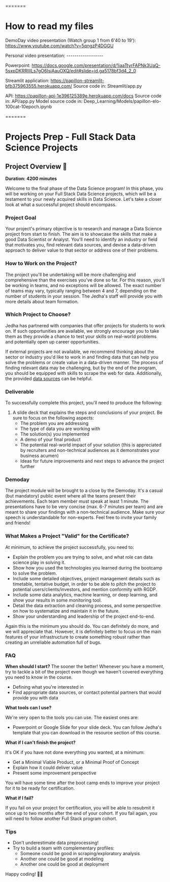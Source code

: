 =======

# How to read my files

DemoDay video presentation (Watch group 1 from 6'40 to 19'):
https://www.youtube.com/watch?v=5qngzP4DGGU

Personal video presentation:
-*-*-*-*-*-*-*--*-*-*-*-*-*-*-*-*-

Powerpoint:
https://docs.google.com/presentation/d/1iaaTtyrFAPNk3UaQ-5sxpDKRRIIILs7gO6IsiAauOXQ/edit#slide=id.ga5178bf3d4_2_0

Streamlit application:
https://papillon-streamlit-bfb375963555.herokuapp.com/
Source code in: Streamlit/app.py

API:
https://papillon-api-1e396125389e.herokuapp.com/docs
Source code in: API/app.py
Model source code in: Deep_Learning/Models/papillon-elo-100cat-10epoch.ipynb

=======


# Projects Prep - Full Stack Data Science Projects


## Project Overview 🦁

**Duration: 4200 minutes**

Welcome to the final phase of the Data Science program! In this phase, you will be working on your Full Stack Data Science projects, which will be a testament to your newly acquired skills in Data Science. Let's take a closer look at what a successful project should encompass.

### Project Goal

Your project's primary objective is to research and manage a Data Science project from start to finish. The aim is to showcase the skills that make a good Data Scientist or Analyst. You'll need to identify an industry or field that motivates you, find relevant data sources, and devise a data-driven approach to deliver value to that sector or address one of their problems.

### How to Work on the Project?

The project you'll be undertaking will be more challenging and comprehensive than the exercises you've done so far. For this reason, you'll be working in teams, and no exceptions will be allowed. The exact number of teams may vary, typically ranging between 4 and 7, depending on the number of students in your session. The Jedha's staff will provide you with more details about team formation.

### Which Project to Choose?

Jedha has partnered with companies that offer projects for students to work on. If such opportunities are available, we strongly encourage you to take them as they provide a chance to test your skills on real-world problems and potentially open up career opportunities.

If external projects are not available, we recommend thinking about the sector or industry you'd like to work in and finding data that can help you solve the problems or create value in a data-driven manner. The process of finding relevant data may be challenging, but by the end of the program, you should be equipped with skills to scrape the web for data. Additionally, the provided [data sources](where_to_get_data.md) can be helpful.

### Deliverable

To successfully complete this project, you'll need to produce the following:

1. A slide deck that explains the steps and conclusions of your project. Be sure to focus on the following aspects:
   - The problem you are addressing
   - The type of data you are working with
   - The solution(s) you implemented
   - A demo of your final product
   - The potential real-world impact of your solution (this is appreciated by recruiters and non-technical audiences as it demonstrates your business acumen)
   - Ideas for future improvements and next steps to advance the project further

### Demoday

The project module will be brought to a close by the Demoday. It's a casual (but mandatory) public event where all the teams present their achievements. Each team member must speak at least 1 minute. The presentations have to be very concise (max. 6-7 minutes per team) and are meant to share your findings with a non-technical audience. Make sure your speech is understandable for non-experts. Feel free to invite your family and friends!

### What Makes a Project "Valid" for the Certificate?

At minimum, to achieve the project successfully, you need to:

- Explain the problem you are trying to solve, and what role can data science play in solving it.
- Show how you used the technologies you learned during the bootcamp to solve the problem.
- Include some detailed objectives, project management details such as timetable, tentative budget, in order to be able to pitch the project to potential users/clients/investors, and mention conformity with RGDP.
- Include some data analytics, machine learning, or deep learning, and show your results in some monitoring tool.
- Detail the data extraction and cleaning process, and some perspective on how to systematize and maintain it in the future.
- Show your understanding and leadership of the project end-to-end.

Again this is the minimum you should do. You can definitely do more, and we will appreciate that. However, it is definitely better to focus on the main features of your infrastructure to create something robust rather than creating an unreliable automation full of bugs.

### FAQ

**When should I start?** The sooner the better! Whenever you have a moment, try to tackle a bit of the project even though we haven't covered everything you need to know in the course.

- Defining what you're interested in
- Find appropriate data sources, or contact potential partners that would provide you with data

**What tools can I use?**

We're very open to the tools you can use. The easiest ones are:

- Powerpoint or Google Slide for your slide deck. You can follow Jedha's template that you can download in the resource section of this course.

**What if I can't finish the project?**

It's OK if you have not done everything you wanted, at a minimum:

- Get a Minimal Viable Product, or a Minimal Proof of Concept
- Explain how it could deliver value
- Present some improvement perspective

You will have some time after the boot camp ends to improve your project for it to be ready for certification.

**What if I fail?**

If you fail on your project for certification, you will be able to resubmit it once up to two months after the end of your cohort. If you fail again, you will need to follow another Full Stack program cohort.

### Tips

- Don't underestimate data preprocessing!
- Try to build a team with complementary profiles:
  - Someone could be good in scraping/exploratory analysis
  - Another one could be good at modeling
  - Another one could be good at deployment

Happy coding! 👩‍💻
